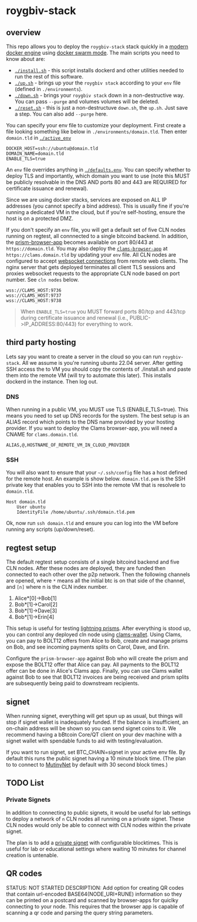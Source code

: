 # roygbiv-stack
## overview

This repo allows you to deploy the `roygbiv-stack` stack quickly in a [modern docker engine](https://docs.docker.com/engine/) using [docker swarm mode](`https://docs.docker.com/engine/swarm/`). The main scripts you need to know about are:

* [`./install.sh`](install.sh) - this script installs dockerd and other utilities needed to run the rest of this software.
* [`./up.sh`](./up.sh) - brings up your the `roygbiv stack` according to your `env` file (defined in `./environments`).
* [`./down.sh`](./down.sh) - brings your `roygbiv stack` down in a non-destructive way. You can pass `--purge` and volumes volumes will be deleted.
* [`./reset.sh`](./reset.sh) - this is just a non-destructuve `down.sh`, the `up.sh`. Just save a step. You can also add `--purge` here.

You can specify your env file to customize your deployment. First create a file looking something like below in `./environments/domain.tld`. Then enter `domain.tld` in [`./active_env`](./active_env)

```config
DOCKER_HOST=ssh://ubuntu@domain.tld
DOMAIN_NAME=domain.tld
ENABLE_TLS=true
```

An `env` file overrides anything in [`./defaults.env`](./defaults.env). You can specify whether to deploy TLS and importantly, which domain you want to use (note this MUST be publicly resolvable in the DNS AND ports 80 and 443 are REQUIRED for certificate issuance and renewal). 

Since we are using docker stacks, services are exposed on ALL IP addresses (you cannot specify a bind address). This is usually fine if you're running a dedicated VM in the cloud, but if you're self-hosting, ensure the host is on a protected DMZ.

If you don't specify an `env` file, you will get a default set of five CLN nodes running on regtest, all connnected to a single bitcoind backend. In addition, the [prism-browser-app](https://github.com/johngribbin/ROYGBIV-frontend) becomes available on port 80/443 at `https://domain.tld`. You may also deploy the [`clams-browser-app`](https://github.com/clams-tech/browser-app) at `https://clams.domain.tld` by updating your `env` file. All CLN nodes are configured to accept [websocket connections](https://lightning.readthedocs.io/lightningd-config.5.html) from remote web clients. The nginx server that gets deployed terminates all client TLS sessions and proxies websocket requests to the appropriate CLN node based on port number. See `cln nodes` below.

```
wss://CLAMS_HOST:9736
wss://CLAMS_HOST:9737
wss://CLAMS_HOST:9738
```

> When `ENABLE_TLS=true` you MUST forward ports 80/tcp and 443/tcp during certificate issuance and renewal (i.e., PUBLIC->IP_ADDRESS:80/443) for everything to work.

## third party hosting

Lets say you want to create a server in the cloud so you can run `roygbiv-stack`. All we assume is you're running ubuntu 22.04 server. After getting SSH access the to VM you should copy the contents of ./install.sh and paste them into the remote VM (will try to automate this later). This installs dockerd in the instance. Then log out.

### DNS

When running in a public VM, you MUST use TLS (ENABLE_TLS=true). This means you need to set up DNS records for the system. The best setup is an ALIAS record which points to the DNS name provided by your hosting provider. If you want to deploy the Clams browser-app, you will need a CNAME for `clams.domain.tld`.

```
ALIAS,@,HOSTNAME_OF_REMOTE_VM_IN_CLOUD_PROVIDER
```

### SSH

You will also want to ensure that your `~/.ssh/config` file has a host defined for the remote host. An example is show below. `domain.tld.pem` is the SSH private key that enables you to SSH into the remote VM that is resolvele to `domain.tld`.

```
Host domain.tld
    User ubuntu
    IdentityFile /home/ubuntu/.ssh/domain.tld.pem
```

Ok, now run `ssh domain.tld` and ensure you can log into the VM before running any scripts (up/down/reset).

## regtest setup

The default regtest setup consists of a single bitcoind backend and five CLN nodes. After these nodes are deployed, they are funded then connected to each other over the p2p network. Then the following channels are opened, where `*` means all the initial btc is on that side of the channel, and `[n]` where n is the CLN index number.

1.  Alice*[0]->Bob[1]
2.  Bob*[1]->Carol[2]
3.  Bob*[1]->Dave[3]
4.  Bob*[1]->Erin[4]

This setup is useful for testing [lightning prisms](https://dergigi.com/2023/03/12/lightning-prisms/). After everything is stood up, you can control any deployed cln node using [clams-wallet](https://app.clams.tech). Using Clams, you can pay to BOLT12 offers from Alice to Bob, create and manage prisms on Bob, and see incoming payments splits on Carol, Dave, and Erin.

Configure the `prism-browser-app` against Bob who will create the prism and expose the BOLT12 offer that Alice can pay. All payments to the BOLT12 offer can be done in Alice's Clams app. Finally, you can use Clams wallet against Bob to see that BOLT12 invoices are being received and prism splits are subsequently being paid to downstream recipients.

## signet

When running signet, everything will get spun up as usual, but things will stop if signet wallet is inadequately funded. If the balance is insufficient, an on-chain address will be shown so you can send signet coins to it. We recommend having a bBtcoin Core/QT client on your dev machine with a signet wallet with spendable funds to aid with testing/evaluation.

If you want to run signet, set BTC_CHAIN=signet in your active env file. By default this runs the public signet having a 10 minute block time. (The plan to to connect to [MutinyNet](https://blog.mutinywallet.com/mutinynet/) by default with 30 second block times.)





## TODO List

### Private Signets

In addition to connecting to public signets, it would be useful for lab settings to deploy a network of `n` CLN nodes all running on a private signet. These CLN nodes would only be able to connect with CLN nodes within the private signet.

 The plan is to add a [private signet]() with configurable blocktimes. This is useful for lab or educational settings where waiting 10 minutes for channel creation is untenable.

## QR codes

STATUS: NOT STARTED
DESCRIPTION: Add option for creating QR codes that contain url-encoded BASE64(NODE_URI+RUNE) information so they can be printed on a postcard and scanned by browser-apps for quiclky connecting to your node. This requires that the browser app is capable of scanning a qr code and parsing the query string parameters.